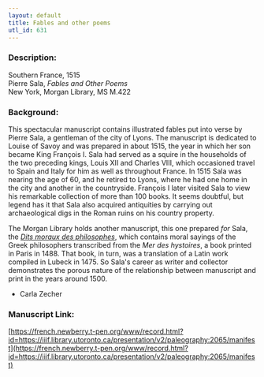```yaml
---
layout: default
title: Fables and other poems
utl_id: 631
---
```


### Description:

Southern France, 1515<br>
Pierre Sala, _Fables and Other Poems_<br>
New York, Morgan Library, MS M.422

### Background:

This spectacular manuscript contains illustrated fables put into verse by Pierre Sala, a gentleman of the city of Lyons. The manuscript is dedicated to Louise of Savoy and was prepared in about 1515, the year in which her son became King François I. Sala had served as a squire in the households of the two preceding kings, Louis XII and Charles VIII, which occasioned travel to Spain and Italy for him as well as throughout France. In 1515 Sala was nearing the age of 60, and he retired to Lyons, where he had one home in the city and another in the countryside. François I later visited Sala to view his remarkable collection of more than 100 books. It seems doubtful, but legend has it that Sala also acquired antiquities by carrying out archaeological digs in the Roman ruins on his country property.

The Morgan Library holds another manuscript, this one prepared _for_ Sala, the <a href="http://corsair.morganlibrary.org/cgi-bin/Pwebrecon.cgi?DB=local&Search_Arg=osin+%22ms+M+277%22&Search_Code=CMD&CNT=50&HIST=1">_Dits moraux des philosophes_</a>, which contains moral sayings of the Greek philosophers transcribed from the _Mer des hystoires_, a book printed in Paris in 1488. That book, in turn, was a translation of a Latin work compiled in Lubeck in 1475. So Sala's career as writer and collector demonstrates the porous nature of the relationship between manuscript and print in the years around 1500.

- Carla Zecher

### Manuscript Link:

[https://french.newberry.t-pen.org/www/record.html?id=https://iiif.library.utoronto.ca/presentation/v2/paleography:2065/manifest](https://french.newberry.t-pen.org/www/record.html?id=https://iiif.library.utoronto.ca/presentation/v2/paleography:2065/manifest)
